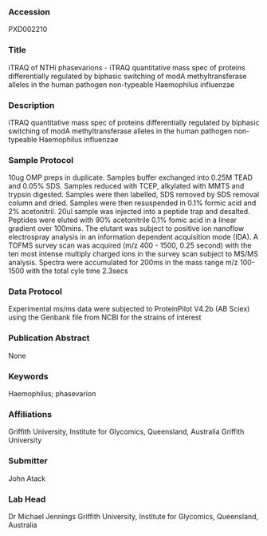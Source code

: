 ### Accession
PXD002210

### Title
iTRAQ of NTHi phasevarions - iTRAQ quantitative mass spec of proteins differentially regulated by biphasic switching of modA methyltransferase alleles in the human pathogen non-typeable Haemophilus influenzae

### Description
iTRAQ quantitative mass spec of proteins differentially regulated by biphasic switching of modA methyltransferase alleles in the human pathogen non-typeable Haemophilus influenzae

### Sample Protocol
10ug OMP preps in duplicate. Samples buffer exchanged into 0.25M TEAD and 0.05% SDS. Samples reduced with TCEP, alkylated with MMTS and trypsin digested. Samples were then labelled, SDS removed by SDS removal column and dried. Samples were then resuspended in 0.1% formic acid and 2% acetonitril. 20ul sample was injected into a peptide trap and desalted. Peptides were eluted with 90% acetonitrile 0.1% fomic acid in a linear gradient over 100mins. The elutant was subject to positive ion nanoflow electrospray analysis in an information dependent acquisition mode (IDA). A TOFMS survey scan was acquired (m/z 400 - 1500, 0.25 second) with the ten most intense multiply charged ions in the survey scan subject to MS/MS analysis. Spectra were accumulated for 200ms in the mass range m/z 100-1500 with the total cyle time 2.3secs

### Data Protocol
Experimental ms/ms data were subjected to ProteinPilot V4.2b (AB Sciex) using the Genbank file from NCBI for the strains of interest

### Publication Abstract
None

### Keywords
Haemophilus; phasevarion

### Affiliations
Griffith University, Institute for Glycomics, Queensland, Australia
Griffith University

### Submitter
John Atack

### Lab Head
Dr Michael Jennings
Griffith University, Institute for Glycomics, Queensland, Australia



